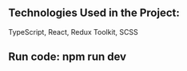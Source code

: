 ## Technologies Used in the Project:
TypeScript, React, Redux Toolkit, SCSS

## Run code: npm run dev
